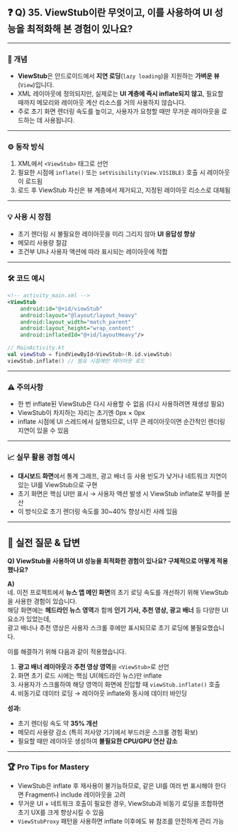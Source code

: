 ## ❓ Q) 35. ViewStub이란 무엇이고, 이를 사용하여 UI 성능을 최적화해 본 경험이 있나요?

---

### 📌 개념
- **ViewStub**은 안드로이드에서 **지연 로딩**(`lazy loading`)을 지원하는 **가벼운 뷰**(`View`)입니다.
- XML 레이아웃에 정의되지만, 실제로는 **UI 계층에 즉시 inflate되지 않고**, 필요할 때까지 메모리와 레이아웃 계산 리소스를 거의 사용하지 않습니다.
- 주로 초기 화면 렌더링 속도를 높이고, 사용자가 요청할 때만 무거운 레이아웃을 로드하는 데 사용됩니다.

---

### ⚙️ 동작 방식
1. XML에서 `<ViewStub>` 태그로 선언
2. 필요한 시점에 `inflate()` 또는 `setVisibility(View.VISIBLE)` 호출 시 레이아웃이 로드됨
3. 로드 후 ViewStub 자신은 뷰 계층에서 제거되고, 지정된 레이아웃 리소스로 대체됨

---

### 💡 사용 시 장점
- 초기 렌더링 시 불필요한 레이아웃을 미리 그리지 않아 **UI 응답성 향상**
- 메모리 사용량 절감
- 조건부 UI나 사용자 액션에 따라 표시되는 레이아웃에 적합

---

### 🛠️ 코드 예시

```xml
<!-- activity_main.xml -->
<ViewStub
    android:id="@+id/viewStub"
    android:layout="@layout/layout_heavy"
    android:layout_width="match_parent"
    android:layout_height="wrap_content"
    android:inflatedId="@+id/layoutHeavy"/>
```

```kotlin
// MainActivity.kt
val viewStub = findViewById<ViewStub>(R.id.viewStub)
viewStub.inflate() // 필요 시점에만 레이아웃 로드
```

---

### ⚠️ 주의사항
- 한 번 inflate된 ViewStub은 다시 사용할 수 없음 (다시 사용하려면 재생성 필요)
- ViewStub이 차지하는 자리는 초기엔 0px × 0px
- inflate 시점에 UI 스레드에서 실행되므로, 너무 큰 레이아웃이면 순간적인 렌더링 지연이 있을 수 있음

---

### 📈 실무 활용 경험 예시
- **대시보드 화면**에서 통계 그래프, 광고 배너 등 사용 빈도가 낮거나 네트워크 지연이 있는 UI를 ViewStub으로 구현
- 초기 화면은 핵심 UI만 표시 → 사용자 액션 발생 시 ViewStub inflate로 부하를 분산
- 이 방식으로 초기 렌더링 속도를 30~40% 향상시킨 사례 있음

---

## 💬 실전 질문 & 답변

**Q) ViewStub을 사용하여 UI 성능을 최적화한 경험이 있나요? 구체적으로 어떻게 적용했나요?**

**A)**  
네. 이전 프로젝트에서 **뉴스 앱 메인 화면**의 초기 로딩 속도를 개선하기 위해 ViewStub을 사용한 경험이 있습니다.  
해당 화면에는 **헤드라인 뉴스 영역**과 함께 **인기 기사, 추천 영상, 광고 배너** 등 다양한 UI 요소가 있었는데,  
광고 배너나 추천 영상은 사용자 스크롤 후에만 표시되므로 초기 로딩에 불필요했습니다.  

이를 해결하기 위해 다음과 같이 적용했습니다.

1. **광고 배너 레이아웃**과 **추천 영상 영역**을 `<ViewStub>`로 선언  
2. 화면 초기 로드 시에는 핵심 UI(헤드라인 뉴스)만 inflate  
3. 사용자가 스크롤하여 해당 영역이 화면에 진입할 때 `viewStub.inflate()` 호출  
4. 비동기로 데이터 로딩 → 레이아웃 inflate와 동시에 데이터 바인딩  

**성과:**  
- 초기 렌더링 속도 약 **35% 개선**
- 메모리 사용량 감소 (특히 저사양 기기에서 부드러운 스크롤 경험 확보)
- 필요할 때만 레이아웃 생성하여 **불필요한 CPU/GPU 연산 감소**

---

### 🏆 Pro Tips for Mastery
- ViewStub은 inflate 후 재사용이 불가능하므로, 같은 UI를 여러 번 표시해야 한다면 Fragment나 include 레이아웃을 고려
- 무거운 UI + 네트워크 호출이 필요한 경우, ViewStub과 비동기 로딩을 조합하면 초기 UX를 크게 향상시킬 수 있음
- `ViewStubProxy` 패턴을 사용하면 inflate 이후에도 뷰 참조를 안전하게 관리 가능
